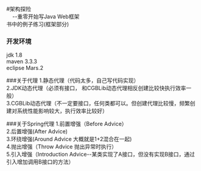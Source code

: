 #架构探险<br/>&nbsp;&nbsp;&nbsp;&nbsp;--重零开始写Java Web框架<br/>书中的例子练习(框架部分)

### 开发环境
jdk 1.8<br/>
maven 3.3.3<br/>
eclipse Mars.2<br/>

###关于代理
1.静态代理（代码太多，自己写代码实现）<br/>
2.JDK动态代理（必须有接口， 和CGBLib动态代理相反创建比较快执行效率一般）<br/>
3.CGBLib动态代理（不一定要接口，任何类都可以。但创建代理比较慢，频繁创建对系统性能影响较大，执行效率比较好）<br/>

###关于Spring代理
1.前置增强（Before Advice）<br/>
2.后置增强(After Advice)<br/>
3.环绕增强(Around Advice 大概就是1+2混合在一起)<br/>
4.抛出增强（Throw Advice 抛出异常时执行）<br/>
5.引入增强（Introduction Advice--某类实现了A接口，但没有实现B接口，通过引入增加调用B接口的方法）<br/>
